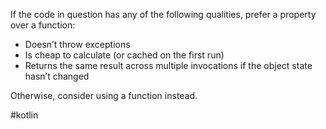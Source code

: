 If the code in question has any of the following qualities, prefer a property over a function:
- Doesn’t throw exceptions
- Is cheap to calculate (or cached on the first run)
- Returns the same result across multiple invocations if the object state hasn’t changed
 
Otherwise, consider using a function instead.

#kotlin